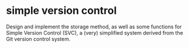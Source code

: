 # simple version control
Design and implement the storage method, as well as some functions for Simple Version Control (SVC), a (very) simplified system derived from the Git version control system.
